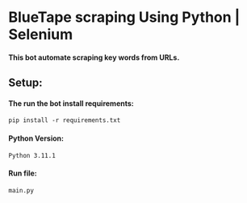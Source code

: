 # BlueTape scraping Using Python | Selenium
#### This bot automate scraping key words from URLs.

## Setup:
#### The run the bot install requirements:
~~~
pip install -r requirements.txt
~~~


#### Python Version:
~~~
Python 3.11.1
~~~


#### Run file:
~~~
main.py
~~~
